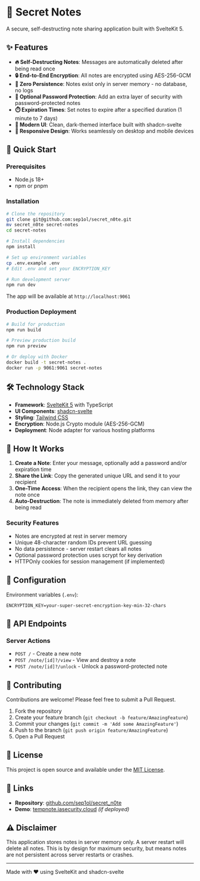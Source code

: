 # 🔐 Secret Notes

A secure, self-destructing note sharing application built with SvelteKit 5.

## ✨ Features

- **🔥 Self-Destructing Notes**: Messages are automatically deleted after being read once
- **🔒 End-to-End Encryption**: All notes are encrypted using AES-256-GCM
- **💾 Zero Persistence**: Notes exist only in server memory - no database, no logs
- **🔑 Optional Password Protection**: Add an extra layer of security with password-protected notes
- **⏱️ Expiration Times**: Set notes to expire after a specified duration (1 minute to 7 days)
- **🎨 Modern UI**: Clean, dark-themed interface built with shadcn-svelte
- **📱 Responsive Design**: Works seamlessly on desktop and mobile devices

## 🚀 Quick Start

### Prerequisites

- Node.js 18+
- npm or pnpm

### Installation

```bash
# Clone the repository
git clone git@github.com:sep1ol/secret_n0te.git
mv secret_n0te secret-notes
cd secret-notes

# Install dependencies
npm install

# Set up environment variables
cp .env.example .env
# Edit .env and set your ENCRYPTION_KEY

# Run development server
npm run dev
```

The app will be available at `http://localhost:9061`

### Production Deployment

```bash
# Build for production
npm run build

# Preview production build
npm run preview

# Or deploy with Docker
docker build -t secret-notes .
docker run -p 9061:9061 secret-notes
```

## 🛠️ Technology Stack

- **Framework**: [SvelteKit 5](https://kit.svelte.dev/) with TypeScript
- **UI Components**: [shadcn-svelte](https://www.shadcn-svelte.com/)
- **Styling**: [Tailwind CSS](https://tailwindcss.com/)
- **Encryption**: Node.js Crypto module (AES-256-GCM)
- **Deployment**: Node adapter for various hosting platforms

## 📖 How It Works

1. **Create a Note**: Enter your message, optionally add a password and/or expiration time
2. **Share the Link**: Copy the generated unique URL and send it to your recipient
3. **One-Time Access**: When the recipient opens the link, they can view the note once
4. **Auto-Destruction**: The note is immediately deleted from memory after being read

### Security Features

- Notes are encrypted at rest in server memory
- Unique 48-character random IDs prevent URL guessing
- No data persistence - server restart clears all notes
- Optional password protection uses scrypt for key derivation
- HTTPOnly cookies for session management (if implemented)

## 🔧 Configuration

Environment variables (`.env`):

```env
ENCRYPTION_KEY=your-super-secret-encryption-key-min-32-chars
```

## 📝 API Endpoints

### Server Actions

- `POST /` - Create a new note
- `POST /note/[id]?/view` - View and destroy a note
- `POST /note/[id]?/unlock` - Unlock a password-protected note

## 🤝 Contributing

Contributions are welcome! Please feel free to submit a Pull Request.

1. Fork the repository
2. Create your feature branch (`git checkout -b feature/AmazingFeature`)
3. Commit your changes (`git commit -m 'Add some AmazingFeature'`)
4. Push to the branch (`git push origin feature/AmazingFeature`)
5. Open a Pull Request

## 📄 License

This project is open source and available under the [MIT License](LICENSE).

## 🔗 Links

- **Repository**: [github.com/sep1ol/secret_n0te](https://github.com/sep1ol/secret_n0te)
- **Demo**: [tempnote.iasecurity.cloud](https://tempnote.iasecurity.cloud) _(if deployed)_

## ⚠️ Disclaimer

This application stores notes in server memory only. A server restart will delete all notes. This is by design for maximum security, but means notes are not persistent across server restarts or crashes.

---

Made with ❤️ using SvelteKit and shadcn-svelte

